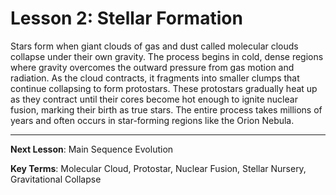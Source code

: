 # Lesson 2: Stellar Formation

Stars form when giant clouds of gas and dust called molecular clouds collapse under their own gravity. The process begins in cold, dense regions where gravity overcomes the outward pressure from gas motion and radiation. As the cloud contracts, it fragments into smaller clumps that continue collapsing to form protostars. These protostars gradually heat up as they contract until their cores become hot enough to ignite nuclear fusion, marking their birth as true stars. The entire process takes millions of years and often occurs in star-forming regions like the Orion Nebula.

---

**Next Lesson**: Main Sequence Evolution

**Key Terms**: Molecular Cloud, Protostar, Nuclear Fusion, Stellar Nursery, Gravitational Collapse
